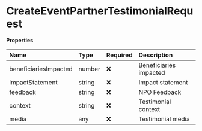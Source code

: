 # CreateEventPartnerTestimonialRequest

**Properties**

| Name                  | Type   | Required | Description            |
| :-------------------- | :----- | :------- | :--------------------- |
| beneficiariesImpacted | number | ❌       | Beneficiaries impacted |
| impactStatement       | string | ❌       | Impact statement       |
| feedback              | string | ❌       | NPO Feedback           |
| context               | string | ❌       | Testimonial context    |
| media                 | any    | ❌       | Testimonial media      |

<!-- This file was generated by liblab | https://liblab.com/ -->
